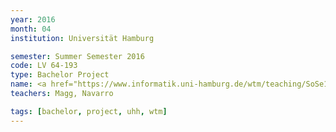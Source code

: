 ```yaml
---
year: 2016
month: 04
institution: Universität Hamburg

semester: Summer Semester 2016
code: LV 64-193
type: Bachelor Project
name: <a href="https://www.informatik.uni-hamburg.de/wtm/teaching/SoSe16_NNRobots_Pj.shtml" title="Details">Neuronale Netze f&uuml;r Roboter</a>
teachers: Magg, Navarro

tags: [bachelor, project, uhh, wtm]
---
```

